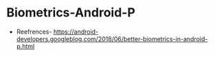Biometrics-Android-P
===================
* Reefrences-
https://android-developers.googleblog.com/2018/06/better-biometrics-in-android-p.html
